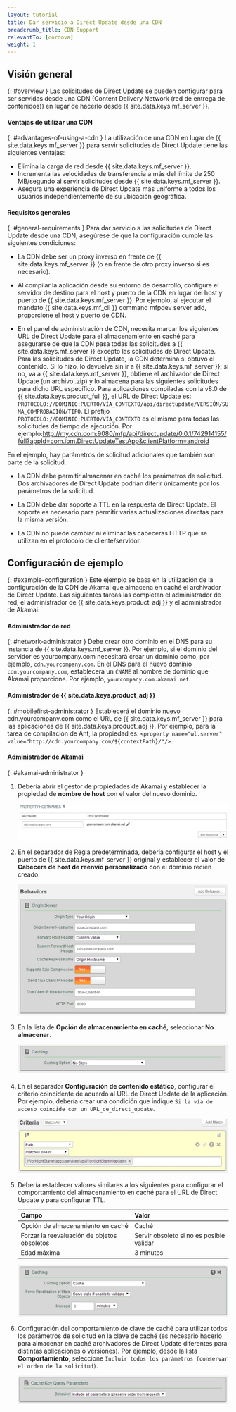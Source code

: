 ```yaml
---
layout: tutorial
title: Dar servicio a Direct Update desde una CDN
breadcrumb_title: CDN Support
relevantTo: [cordova]
weight: 1
---
```

## Visión general
{: #overview }
Las solicitudes de Direct Update se pueden configurar para ser servidas desde una CDN (Content Delivery Network (red de entrega de contenidos)) en lugar de hacerlo desde {{ site.data.keys.mf_server }}.   

#### Ventajas de utilizar una CDN
{: #advantages-of-using-a-cdn }
La utilización de una CDN en lugar de {{ site.data.keys.mf_server }} para servir solicitudes de Direct Update tiene las siguientes ventajas:


* Elimina la carga de red desde {{ site.data.keys.mf_server }}.
* Incrementa las velocidades de transferencia a más del límite de 250 MB/segundo al servir solicitudes desde {{ site.data.keys.mf_server }}.
* Asegura una experiencia de Direct Update más uniforme a todos los usuarios independientemente de su ubicación geográfica.


#### Requisitos generales
{: #general-requirements }
Para dar servicio a las solicitudes de Direct Update desde una CDN, asegúrese de que la configuración cumple las siguientes condiciones:


* La CDN debe ser un proxy inverso en frente de {{ site.data.keys.mf_server }} (o en frente de otro proxy inverso si es necesario).

* Al compilar la aplicación desde su entorno de desarrollo, configure el servidor de destino para el host y puerto de la CDN en lugar del host y puerto de {{ site.data.keys.mf_server }}.
Por ejemplo, al ejecutar el mandato {{ site.data.keys.mf_cli }} command mfpdev server add, proporcione el host y puerto de CDN.

* En el panel de administración de CDN, necesita marcar los siguientes URL de Direct Update para el almacenamiento en caché para asegurarse de que la CDN pasa todas las solicitudes a {{ site.data.keys.mf_server }} excepto las solicitudes de Direct Update.
Para las solicitudes de Direct Update, la CDN determina si obtuvo el contenido.
Si lo hizo, lo devuelve sin ir a {{ site.data.keys.mf_server }}; si no, va a {{ site.data.keys.mf_server }}, obtiene el archivador de Direct Update (un archivo .zip) y lo almacena para las siguientes solicitudes para dicho URL específico.  Para aplicaciones compiladas con la v8.0 de {{ site.data.keys.product_full }}, el URL de Direct Update es: `PROTOCOLO://DOMINIO:PUERTO/VÍA_CONTEXTO/api/directupdate/VERSIÓN/SUMA_COMPROBACIÓN/TIPO`.
El prefijo `PROTOCOLO://DOMINIO:PUERTO/VÍA_CONTEXTO` es el mismo para todas las solicitudes de tiempo de ejecución.
Por ejemplo:http://my.cdn.com:9080/mfp/api/directupdate/0.0.1/742914155/full?appId=com.ibm.DirectUpdateTestApp&clientPlatform=android

En el ejemplo, hay parámetros de solicitud adicionales que también son parte de la solicitud.


* La CDN debe permitir almacenar en caché los parámetros de solicitud.
Dos archivadores de Direct Update podrían diferir únicamente por los parámetros de la solicitud.

* La CDN debe dar soporte a TTL en la respuesta de Direct Update.
El soporte es necesario para permitir varias actualizaciones directas para la misma versión.

* La CDN no puede cambiar ni eliminar las cabeceras HTTP que se utilizan en el protocolo de cliente/servidor.


## Configuración de ejemplo
{: #example-configuration }
Este ejemplo se basa en la utilización de la configuración de la CDN de Akamai que almacena en caché el archivador de Direct Update.
Las siguientes tareas las completan el administrador de red, el administrador de {{ site.data.keys.product_adj }} y el administrador de Akamai:


#### Administrador de red
{: #network-administrator }
Debe crear otro dominio en el DNS para su instancia de {{ site.data.keys.mf_server }}.
Por ejemplo, si el dominio del servidor es yourcompany.com necesitará crear un dominio como, por ejemplo, `cdn.yourcompany.com`.
En el DNS para el nuevo dominio `cdn.yourcompany.com`, establecerá un `CNAME` al nombre de dominio que Akamai proporcione.
Por ejemplo, `yourcompany.com.akamai.net`.

#### Administrador de {{ site.data.keys.product_adj }}
{: #mobilefirst-administrator }
Establecerá el dominio nuevo cdn.yourcompany.com como el URL de {{ site.data.keys.mf_server }} para las aplicaciones de {{ site.data.keys.product_adj }}.
Por ejemplo, para la tarea de compilación de Ant, la propiedad es: `<property name="wl.server" value="http://cdn.yourcompany.com/${contextPath}/"/>`.

#### Administrador de Akamai
{: #akamai-administrator }
1. Debería abrir el gestor de propiedades de Akamai y establecer la propiedad de **nombre de host** con el valor del nuevo dominio.


    ![Establecer la propiedad de nombre de host con el valor del nuevo dominio](direct_update_cdn_3.jpg)
    
2. En el separador de Regla predeterminada, debería configurar el host y el puerto de {{ site.data.keys.mf_server }} original y establecer el valor de **Cabecera de host de reenvío personalizado** con el dominio recién creado.


    ![Establecer el valor de cabecera de host de reenvío personalizado con el dominio recién creado](direct_update_cdn_4.jpg)
    
3. En la lista de **Opción de almacenamiento en caché**, seleccionar **No almacenar**.

    ![En la lista de Opción de almacenamiento en caché, seleccionar No almacenar](direct_update_cdn_5.jpg)

4. En el separador **Configuración de contenido estático**, configurar el criterio coincidente de acuerdo al URL de Direct Update de la aplicación.
Por ejemplo, debería crear una condición que indique `Si la vía de acceso coincide con un URL_de_direct_update`.

    ![Configuración del criterio de coincidencia de acuerdo al URL de Direct Update de la aplicación](direct_update_cdn_6.jpg)
    
5. Debería establecer valores similares a los siguientes para configurar el comportamiento del almacenamiento en caché para el URL de Direct Update y para configurar TTL.


    | Campo| Valor|
    |-------|-------|
    | Opción de almacenamiento en caché| Caché|
    | Forzar la reevaluación de objetos obsoletos | Servir obsoleto si no es posible validar|
    | Edad máxima | 3 minutos |

    ![Establecer valores para configurar el comportamiento del almacenamiento en caché](direct_update_cdn_7.jpg)

6. Configuración del comportamiento de clave de caché para utilizar todos los parámetros de solicitud en la clave de caché (es necesario hacerlo para almacenar en caché archivadores de Direct Update diferentes para distintas aplicaciones o versiones).
Por ejemplo, desde la lista **Comportamiento**, seleccione `Incluir todos los parámetros (conservar el orden de la solicitud)`.

    ![Configurar el comportamiento de clave de caché para utilizar todos los parámetros de solicitud en la clave de caché](direct_update_cdn_8.jpg)


